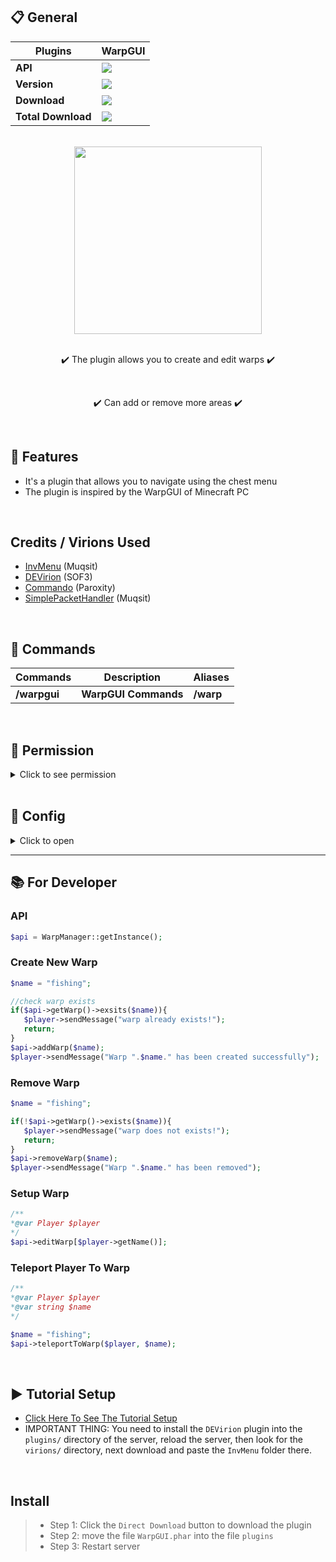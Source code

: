 ## 📋 General

| **Plugins** | **WarpGUI** |
| --- | --- |
| **API** | **<a href="https://poggit.pmmp.io/p/WarpGUI"><img src="https://poggit.pmmp.io/shield.api/WarpGUI"></a>** |
| **Version** | **<a href="https://poggit.pmmp.io/p/WarpGUI"><img src="https://poggit.pmmp.io/shield.state/WarpGUI"></a>** |
| **Download** | **<a href="https://poggit.pmmp.io/p/WarpGUI"><img src="https://poggit.pmmp.io/shield.dl/WarpGUI"></a>** |
| **Total Download** | **<a href="https://poggit.pmmp.io/p/WarpGUI"><img src="https://poggit.pmmp.io/shield.dl.total/WarpGUI"></a>** |
<br>


<div align="center">
<img src="https://github.com/Clickedtran/WarpGUI-PM4/blob/Master/icon.png" width="300px" height="auto">
</div>
<br>

<p align="center">✔️ The plugin allows you to create and edit warps ✔️</p>
<br>
<p align="center">✔️ Can add or remove more areas ✔️</p>
<br>

## 📖 Features
- It's a plugin that allows you to navigate using the chest menu
- The plugin is inspired by the WarpGUI of Minecraft PC

<br>

## Credits / Virions Used
- [InvMenu](https://github.com/Muqsit/InvMenu) (Muqsit)
- [DEVirion](https://github.com/poggit/devirion) (SOF3)
- [Commando](https://github.com/Paroxity/Commando) (Paroxity)
- [SimplePacketHandler](https://github.com/muqsit/SimplePacketHandler) (Muqsit)

<br>

## 💬 Commands
| **Commands** | **Description** | **Aliases** |
| --- | --- | --- |
| **/warpgui** | **WarpGUI Commands** | **/warp** |

<br>

## 📝 Permission

<details> 
  <summary>Click to see permission</summary>

- use permission `warpgui.command` to use command /warpgui
- use permission `warpgui.command.help` to use command /warpgui help
- use permission `warpgui.command.create` to use command /warpgui create
- use permission `warpgui.command.remove` to use command /warpgui remove
- use permission `warpgui.command.setup` to use command /warpgui setup
- use permission `warpgui.command.list` to use command /warpgui list

</details>

<br>

## 📜 Config

<details>
  <summary>Click to open</summary>

```yaml
---
# WarpGUI config.yml
#    
#    ░██╗░░░░░░░██╗░█████╗░██████╗░██████╗░░██████╗░██╗░░░██╗██╗
#    ░██║░░██╗░░██║██╔══██╗██╔══██╗██╔══██╗██╔════╝░██║░░░██║██║
#    ░╚██╗████╗██╔╝███████║██████╔╝██████╔╝██║░░██╗░██║░░░██║██║
#    ░░████╔═████║░██╔══██║██╔══██╗██╔═══╝░██║░░╚██╗██║░░░██║██║
#    ░░╚██╔╝░╚██╔╝░██║░░██║██║░░██║██║░░░░░╚██████╔╝╚██████╔╝██║
#    ░░░╚═╝░░░╚═╝░░╚═╝░░╚═╝╚═╝░░╚═╝╚═╝░░░░░░╚═════╝░░╚═════╝░╚═╝
#
# Message Teleport To Warp
# Use {warp} to get warp name
msg-teleport: "§aSuccessfully teleport to warp§6 {warp}"

# Menu WarpGUI Name
menu-name: "WarpGUI"
...
```
</details>

---
## 📚 For Developer
### API
```php
$api = WarpManager::getInstance();
```
### Create New Warp
```php
$name = "fishing";

//check warp exists
if($api->getWarp()->exsits($name)){
   $player->sendMessage("warp already exists!");
   return;
}
$api->addWarp($name);
$player->sendMessage("Warp ".$name." has been created successfully");
```
### Remove Warp
```php
$name = "fishing";

if(!$api->getWarp()->exists($name)){
   $player->sendMessage("warp does not exists!");
   return;
}
$api->removeWarp($name);
$player->sendMessage("Warp ".$name." has been removed");
```
### Setup Warp
```php
/**
*@var Player $player
*/
$api->editWarp[$player->getName()];
```
### Teleport Player To Warp
```php
/**
*@var Player $player
*@var string $name
*/

$name = "fishing";
$api->teleportToWarp($player, $name);
```
<br>

## ▶️ Tutorial Setup
- [Click Here To See The Tutorial Setup](https://www.youtube.com/watch?v=KRF0pttAR04)
- IMPORTANT THING: You need to install the `DEVirion` plugin into the `plugins/` directory of the server, reload the server, then look for the `virions/` directory, next download and paste the `InvMenu` folder there.

<br>

## Install
>- Step 1: Click the `Direct Download` button to download the plugin
>- Step 2: move the file `WarpGUI.phar` into the file `plugins`
>- Step 3: Restart server

<br>
